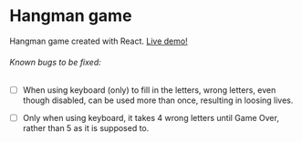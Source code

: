 # Hangman game

Hangman game created with React.
[Live demo!](https://kind-mahavira-b77172.netlify.com)

###### Known bugs to be fixed: 
- [ ] When using keyboard (only) to fill in the letters, wrong letters, even though disabled, can be used more than once, resulting in loosing lives.
- [ ] Only when using keyboard, it takes 4 wrong letters until Game Over, rather than 5 as it is supposed to. 

